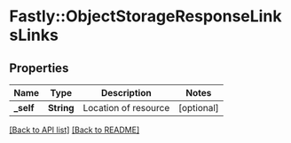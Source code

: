# Fastly::ObjectStorageResponseLinksLinks

## Properties

| Name | Type | Description | Notes |
| ---- | ---- | ----------- | ----- |
| **_self** | **String** | Location of resource | [optional] |

[[Back to API list]](../../README.md#endpoints) [[Back to README]](../../README.md)

